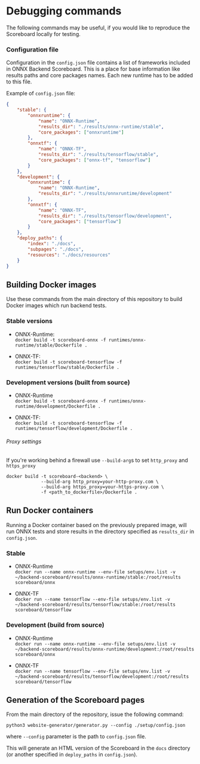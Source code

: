 <!--- SPDX-License-Identifier: Apache-2.0 -->

# Debugging commands

The following commands may be useful, if you would like to reproduce the Scoreboard locally for testing.

### Configuration file

Configuration in the `config.json` file contains a list of frameworks included in ONNX Backend Scoreboard.
This is a place for base information like results paths and core packages names.
Each new runtime has to be added to this file.

Example of `config.json` file:
```json
{
    "stable": {
        "onnxruntime": {
            "name": "ONNX-Runtime",
            "results_dir": "./results/onnx-runtime/stable",
            "core_packages": ["onnxruntime"]
        },
        "onnxtf": {
            "name": "ONNX-TF",
            "results_dir": "./results/tensorflow/stable",
            "core_packages": ["onnx-tf", "tensorflow"]
        }
    },
    "development": {
        "onnxruntime": {
            "name": "ONNX-Runtime",
            "results_dir": "./results/onnxruntime/development"
        },
        "onnxtf": {
            "name": "ONNX-TF",
            "results_dir": "./results/tensorflow/development",
            "core_packages": ["tensorflow"]
        }
    },
    "deploy_paths": {
        "index": "./docs",
        "subpages": "./docs",
        "resources": "./docs/resources"
    }
}
```

## Building Docker images

Use these commands from the main directory of this repository to build Docker images which run backend tests.

### Stable versions

* ONNX-Runtime: <br/>
`docker build -t scoreboard-onnx -f runtimes/onnx-runtime/stable/Dockerfile .`

* ONNX-TF: <br/>
`docker build -t scoreboard-tensorflow -f runtimes/tensorflow/stable/Dockerfile .`

### Development versions (built from source)

* ONNX-Runtime <br/>
`docker build -t scoreboard-onnx -f runtimes/onnx-runtime/development/Dockerfile .`

* ONNX-TF: <br/>
`docker build -t scoreboard-tensorflow -f runtimes/tensorflow/development/Dockerfile .`


###### Proxy settings

If you're working behind a firewall use `--build-arg`s to set `http_proxy`  and `https_proxy`

```shell
docker build -t scoreboard-<backend> \
             --build-arg http_proxy=your-http-proxy.com \
             --build-arg https_proxy=your-https-proxy.com \
             -f <path_to_dockerfile>/Dockerfile .
```

## Run Docker containers

Running a Docker container based on the previously prepared image, will run ONNX tests and
store results in the directory specified as `results_dir` in `config.json`.

### Stable

* ONNX-Runtime <br/>
`docker run --name onnx-runtime --env-file setups/env.list -v ~/backend-scoreboard/results/onnx-runtime/stable:/root/results scoreboard/onnx`

* ONNX-TF <br/>
`docker run --name tensorflow --env-file setups/env.list -v ~/backend-scoreboard/results/tensorflow/stable:/root/results scoreboard/tensorflow`

### Development (build from source)

* ONNX-Runtime <br/>
`docker run --name onnx-runtime --env-file setups/env.list -v ~/backend-scoreboard/results/onnx-runtime/development:/root/results scoreboard/onnx`

* ONNX-TF <br/>
`docker run --name tensorflow --env-file setups/env.list -v ~/backend-scoreboard/results/tensorflow/development:/root/results scoreboard/tensorflow`


## Generation of the Scoreboard pages

From the main directory of the repository, issue the following command:

`python3 website-generator/generator.py --config ./setup/config.json`

where `--config` parameter is the path to `config.json` file.

This will generate an HTML version of the Scoreboard in the `docs` directory
(or another specified in `deploy_paths` in `config.json`).

